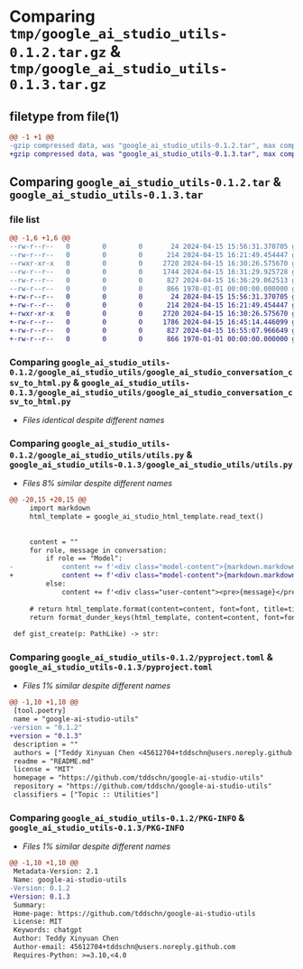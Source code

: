 # Comparing `tmp/google_ai_studio_utils-0.1.2.tar.gz` & `tmp/google_ai_studio_utils-0.1.3.tar.gz`

## filetype from file(1)

```diff
@@ -1 +1 @@
-gzip compressed data, was "google_ai_studio_utils-0.1.2.tar", max compression
+gzip compressed data, was "google_ai_studio_utils-0.1.3.tar", max compression
```

## Comparing `google_ai_studio_utils-0.1.2.tar` & `google_ai_studio_utils-0.1.3.tar`

### file list

```diff
@@ -1,6 +1,6 @@
--rw-r--r--   0        0        0       24 2024-04-15 15:56:31.370705 google_ai_studio_utils-0.1.2/README.md
--rw-r--r--   0        0        0      214 2024-04-15 16:21:49.454447 google_ai_studio_utils-0.1.2/google_ai_studio_utils/config.py
--rwxr-xr-x   0        0        0     2720 2024-04-15 16:30:26.575670 google_ai_studio_utils-0.1.2/google_ai_studio_utils/google_ai_studio_conversation_csv_to_html.py
--rw-r--r--   0        0        0     1744 2024-04-15 16:31:29.925728 google_ai_studio_utils-0.1.2/google_ai_studio_utils/utils.py
--rw-r--r--   0        0        0      827 2024-04-15 16:36:29.062513 google_ai_studio_utils-0.1.2/pyproject.toml
--rw-r--r--   0        0        0      866 1970-01-01 00:00:00.000000 google_ai_studio_utils-0.1.2/PKG-INFO
+-rw-r--r--   0        0        0       24 2024-04-15 15:56:31.370705 google_ai_studio_utils-0.1.3/README.md
+-rw-r--r--   0        0        0      214 2024-04-15 16:21:49.454447 google_ai_studio_utils-0.1.3/google_ai_studio_utils/config.py
+-rwxr-xr-x   0        0        0     2720 2024-04-15 16:30:26.575670 google_ai_studio_utils-0.1.3/google_ai_studio_utils/google_ai_studio_conversation_csv_to_html.py
+-rw-r--r--   0        0        0     1786 2024-04-15 16:45:14.446099 google_ai_studio_utils-0.1.3/google_ai_studio_utils/utils.py
+-rw-r--r--   0        0        0      827 2024-04-15 16:55:07.966649 google_ai_studio_utils-0.1.3/pyproject.toml
+-rw-r--r--   0        0        0      866 1970-01-01 00:00:00.000000 google_ai_studio_utils-0.1.3/PKG-INFO
```

### Comparing `google_ai_studio_utils-0.1.2/google_ai_studio_utils/google_ai_studio_conversation_csv_to_html.py` & `google_ai_studio_utils-0.1.3/google_ai_studio_utils/google_ai_studio_conversation_csv_to_html.py`

 * *Files identical despite different names*

### Comparing `google_ai_studio_utils-0.1.2/google_ai_studio_utils/utils.py` & `google_ai_studio_utils-0.1.3/google_ai_studio_utils/utils.py`

 * *Files 8% similar despite different names*

```diff
@@ -20,15 +20,15 @@
     import markdown
     html_template = google_ai_studio_html_template.read_text()
     
 
     content = ""
     for role, message in conversation:
         if role == "Model":
-            content += f'<div class="model-content">{markdown.markdown(message, extensions=['fenced_code', 'tables'])}</div><hr>'
+            content += f'<div class="model-content">{markdown.markdown(message, extensions=['footnotes', 'meta', 'toc', 'admonition', 'fenced_code', 'tables'])}</div><hr>'
         else:
             content += f'<div class="user-content"><pre>{message}</pre></div><hr>'
 
     # return html_template.format(content=content, font=font, title=title)
     return format_dunder_keys(html_template, content=content, font=font, title=title)
 
 def gist_create(p: PathLike) -> str:
```

### Comparing `google_ai_studio_utils-0.1.2/pyproject.toml` & `google_ai_studio_utils-0.1.3/pyproject.toml`

 * *Files 1% similar despite different names*

```diff
@@ -1,10 +1,10 @@
 [tool.poetry]
 name = "google-ai-studio-utils"
-version = "0.1.2"
+version = "0.1.3"
 description = ""
 authors = ["Teddy Xinyuan Chen <45612704+tddschn@users.noreply.github.com>"]
 readme = "README.md"
 license = "MIT"
 homepage = "https://github.com/tddschn/google-ai-studio-utils"
 repository = "https://github.com/tddschn/google-ai-studio-utils"
 classifiers = ["Topic :: Utilities"]
```

### Comparing `google_ai_studio_utils-0.1.2/PKG-INFO` & `google_ai_studio_utils-0.1.3/PKG-INFO`

 * *Files 1% similar despite different names*

```diff
@@ -1,10 +1,10 @@
 Metadata-Version: 2.1
 Name: google-ai-studio-utils
-Version: 0.1.2
+Version: 0.1.3
 Summary: 
 Home-page: https://github.com/tddschn/google-ai-studio-utils
 License: MIT
 Keywords: chatgpt
 Author: Teddy Xinyuan Chen
 Author-email: 45612704+tddschn@users.noreply.github.com
 Requires-Python: >=3.10,<4.0
```

